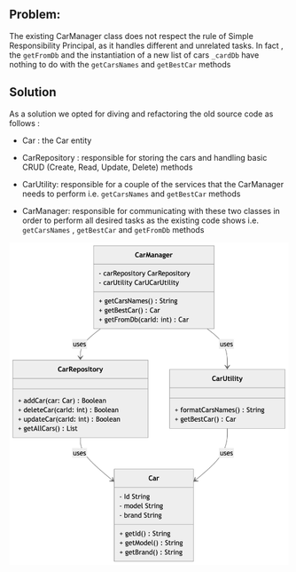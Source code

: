 ## Problem: 
The existing CarManager class does not respect the rule of Simple Responsibility Principal, as it handles different and unrelated tasks.
In fact , the `getFromDb` and the instantiation of a new list of cars `_cardDb` have nothing to do with the `getCarsNames` and `getBestCar` methods

## Solution 
As a solution we opted for diving and refactoring the old source code as follows : 
- Car :  the Car entity

- CarRepository : responsible for storing the cars and handling basic CRUD (Create, Read, Update, Delete) methods 

- CarUtility: responsible for a couple of the services that the CarManager needs to perform i.e. `getCarsNames` and `getBestCar` methods

- CarManager: responsible for communicating with these two classes in order to perform all desired tasks as the existing code shows i.e. `getCarsNames` , `getBestCar` and `getFromDb` methods

<img src="class-diagram.png" alt="drawing" width="700" style="display: block; margin: 0 auto"/>
